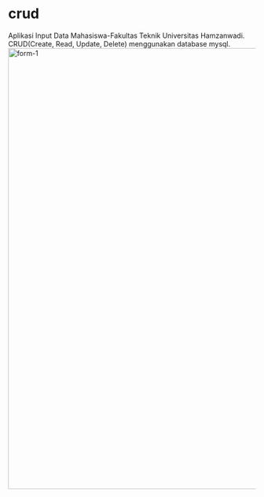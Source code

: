 # crud
Aplikasi Input Data Mahasiswa-Fakultas Teknik Universitas Hamzanwadi. CRUD(Create, Read, Update, Delete) menggunakan database mysql.
<img width="896" alt="form-1" src="https://user-images.githubusercontent.com/31982769/194584035-e3e42802-f375-4087-8e4c-fae115d60779.PNG">
